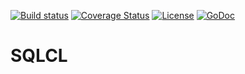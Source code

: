 [![Build status](https://ci.appveyor.com/api/projects/status/igbjd62aiemfb371?svg=true)](https://ci.appveyor.com/project/lifezq/sqlcl)
[![Coverage Status](https://img.shields.io/coveralls/lifezq/sqlcl/master.svg?style=flat-square)](https://coveralls.io/github/lifezq/sqlcl?branch=master)
[![License](http://img.shields.io/badge/license-apache-blue.svg?style=flat-square)](https://raw.githubusercontent.com/lifezq/sqlcl/master/LICENSE)
[![GoDoc](http://img.shields.io/badge/go-documentation-blue.svg?style=flat-square)](http://godoc.org/github.com/lifezq/sqlcl)

# SQLCL
